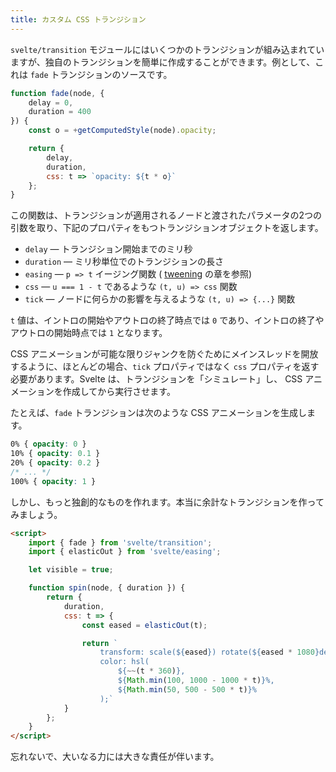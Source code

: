 ```yaml
---
title: カスタム CSS トランジション
---
```


`svelte/transition` モジュールにはいくつかのトランジションが組み込まれていますが、独自のトランジションを簡単に作成することができます。例として、これは `fade` トランジションのソースです。

```js
function fade(node, {
	delay = 0,
	duration = 400
}) {
	const o = +getComputedStyle(node).opacity;

	return {
		delay,
		duration,
		css: t => `opacity: ${t * o}`
	};
}
```

この関数は、トランジションが適用されるノードと渡されたパラメータの2つの引数を取り、下記のプロパティをもつトランジションオブジェクトを返します。

* `delay` — トランジション開始までのミリ秒
* `duration` — ミリ秒単位でのトランジションの長さ
* `easing` — `p => t` イージング関数 ( [tweening](tutorial/tweened) の章を参照)
* `css` — `u === 1 - t` であるような `(t, u) => css` 関数
* `tick` — ノードに何らかの影響を与えるような `(t, u) => {...}` 関数

`t` 値は、イントロの開始やアウトロの終了時点では `0` であり、イントロの終了やアウトロの開始時点では `1` となります。

CSS アニメーションが可能な限りジャンクを防ぐためにメインスレッドを開放するように、ほとんどの場合、`tick` プロパティではなく `css` プロパティを返す必要があります。Svelte は、トランジションを「シミュレート」し、 CSS アニメーションを作成してから実行させます。

たとえば、`fade` トランジションは次のような CSS アニメーションを生成します。

```css
0% { opacity: 0 }
10% { opacity: 0.1 }
20% { opacity: 0.2 }
/* ... */
100% { opacity: 1 }
```

しかし、もっと独創的なものを作れます。本当に余計なトランジションを作ってみましょう。

```html
<script>
	import { fade } from 'svelte/transition';
	import { elasticOut } from 'svelte/easing';

	let visible = true;

	function spin(node, { duration }) {
		return {
			duration,
			css: t => {
				const eased = elasticOut(t);

				return `
					transform: scale(${eased}) rotate(${eased * 1080}deg);
					color: hsl(
						${~~(t * 360)},
						${Math.min(100, 1000 - 1000 * t)}%,
						${Math.min(50, 500 - 500 * t)}%
					);`
			}
		};
	}
</script>
```

忘れないで、大いなる力には大きな責任が伴います。

